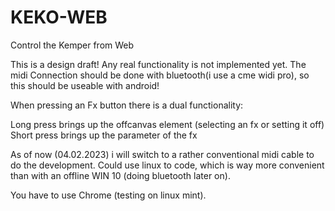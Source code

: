 # KEKO-WEB
Control the Kemper from Web

This is a design draft! Any real functionality is not implemented yet. The midi Connection should be done with bluetooth(i use a cme widi pro), so this should be useable with android!

When pressing an Fx button there is a dual functionality: 

Long press brings up the offcanvas element (selecting an fx or setting it off)
Short press brings up the parameter of the fx
 
As of now (04.02.2023) i will switch to a rather conventional midi cable to do the development.
Could use linux to code, which is way more convenient than with an offline WIN 10 (doing bluetooth later on).

You have to use Chrome (testing on linux mint).

